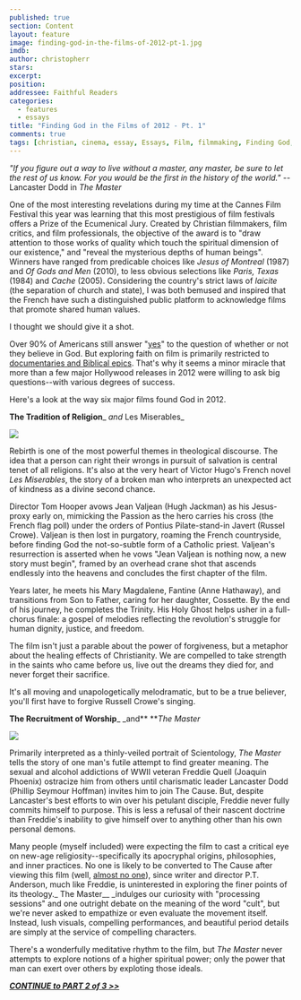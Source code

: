 ```yaml
---
published: true
section: Content
layout: feature
image: finding-god-in-the-films-of-2012-pt-1.jpg
imdb: 
author: christopherr
stars: 
excerpt: 
position: 
addressee: Faithful Readers
categories:
  - features
  - essays
title: "Finding God in the Films of 2012 - Pt. 1"
comments: true
tags: [christian, cinema, essay, Essays, Film, filmmaking, Finding God, God, jewish, Lord, religion, religious, worship]
---
```

_"If you figure out a way to live without a master, any master, be sure to let the rest of us know. For you would be the first in the history of the world."_ -- Lancaster Dodd in _The Master_

One of the most interesting revelations during my time at the Cannes Film Festival this year was learning that this most prestigious of film festivals offers a Prize of the Ecumenical Jury. Created by Christian filmmakers, film critics, and film professionals, the objective of the award is to "draw attention to those works of quality which touch the spiritual dimension of our existence," and "reveal the mysterious depths of human beings". Winners have ranged from predicable choices like _Jesus of Montreal_ (1987) and _Of Gods and Men_ (2010), to less obvious selections like _Paris, Texas_ (1984) and _Cache_ (2005). Considering the country's strict laws of _laicite_ (the separation of church and state), I was both bemused and inspired that the French have such a distinguished public platform to acknowledge films that promote shared human values.

I thought we should give it a shot.

Over 90% of Americans still answer "[yes][1]" to the question of whether or not they believe in God. But exploring faith on film is primarily restricted to [documentaries and Biblical epics][2]. That's why it seems a minor miracle that more than a few major Hollywood releases in 2012 were willing to ask big questions--with various degrees of success.

   [1]: http://www.gallup.com/poll/147887/Americans-Continue-Believe-God.aspx
   [2]: http://www.rottentomatoes.com/top/bestofrt/top_100_faith__spirituality_movies/?category=19

Here's a look at the way six major films found God in 2012.

**The Tradition of Religion**_ _and_ Les Miserables_

_![][3]_

   [3]: http://static.squarespace.com/static/5005f6bcc4aa41161b33e89e/5329cf1fe4b07c068ebf74de/5329cf20e4b07c068ebf7d46/1361220820647/Les%20Miserables%20and%20God.jpg

Rebirth is one of the most powerful themes in theological discourse. The idea that a person can right their wrongs in pursuit of salvation is central tenet of all religions. It's also at the very heart of Victor Hugo's French novel _Les Miserables_, the story of a broken man who interprets an unexpected act of kindness as a divine second chance.

Director Tom Hooper avows Jean Valjean (Hugh Jackman) as his Jesus-proxy early on, mimicking the Passion as the hero carries his cross (the French flag poll) under the orders of Pontius Pilate-stand-in Javert (Russel Crowe). Valjean is then lost in purgatory, roaming the French countryside, before finding God the not-so-subtle form of a Catholic priest. Valjean's resurrection is asserted when he vows "Jean Valjean is nothing now, a new story must begin", framed by an overhead crane shot that ascends endlessly into the heavens and concludes the first chapter of the film.

Years later, he meets his Mary Magdalene, Fantine (Anne Hathaway), and transitions from Son to Father, caring for her daughter, Cossette. By the end of his journey, he completes the Trinity. His Holy Ghost helps usher in a full-chorus finale: a gospel of melodies reflecting the revolution's struggle for human dignity, justice, and freedom.

The film isn't just a parable about the power of forgiveness, but a metaphor about the healing effects of Christianity. We are compelled to take strength in the saints who came before us, live out the dreams they died for, and never forget their sacrifice.

It's all moving and unapologetically melodramatic, but to be a true believer, you'll first have to forgive Russell Crowe's singing.

 

**The Recruitment of Worship**_ _and** **_The Master_

![][4]

   [4]: http://static.squarespace.com/static/5005f6bcc4aa41161b33e89e/5329cf1fe4b07c068ebf74de/5329cf20e4b07c068ebf7d47/1361220977008/The%20Master%20and%20God.jpg

Primarily interpreted as a thinly-veiled portrait of Scientology, _The Master_ tells the story of one man's futile attempt to find greater meaning. The sexual and alcohol addictions of WWII veteran Freddie Quell (Joaquin Phoenix) ostracize him from others until charismatic leader Lancaster Dodd (Phillip Seymour Hoffman) invites him to join The Cause. But, despite Lancaster's best efforts to win over his petulant disciple, Freddie never fully commits himself to purpose. This is less a refusal of their nascent doctrine than Freddie's inability to give himself over to anything other than his own personal demons.

Many people (myself included) were expecting the film to cast a critical eye on new-age religiosity--specifically its apocryphal origins, philosophies, and inner practices. No one is likely to be converted to The Cause after viewing this film (well, [almost no one][5]), since writer and director P.T. Anderson, much like Freddie, is uninterested in exploring the finer points of its theology._ The Master__ _indulges our curiosity with "processing sessions" and one outright debate on the meaning of the word "cult", but we're never asked to empathize or even evaluate the movement itself. Instead, lush visuals, compelling performances, and beautiful period details are simply at the service of compelling characters.

   [5]: /content/2012/10/9/the-master.html

There's a wonderfully meditative rhythm to the film, but _The Master_ never attempts to explore notions of a higher spiritual power; only the power that man can exert over others by exploting those ideals.

[***CONTINUE to PART 2 of 3 >>***][6]

   [6]: /content/2013/2/18/finding-god-in-the-films-of-2012-pt2.html
